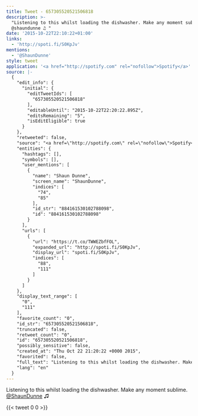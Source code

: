 ```yaml
---
title: Tweet - 657305520521506818
description: >-
  "Listening to this whilst loading the dishwasher. Make any moment sublime.
  @shaundunne ♫ "
date: '2015-10-22T22:10:22+01:00'
links:
  - 'http://spoti.fi/S0KpJv'
mentions:
  - '@ShaunDunne'
style: tweet
application: '<a href="http://spotify.com" rel="nofollow">Spotify</a>'
source: |-
  {
    "edit_info": {
      "initial": {
        "editTweetIds": [
          "657305520521506818"
        ],
        "editableUntil": "2015-10-22T22:20:22.895Z",
        "editsRemaining": "5",
        "isEditEligible": true
      }
    },
    "retweeted": false,
    "source": "<a href=\"http://spotify.com\" rel=\"nofollow\">Spotify</a>",
    "entities": {
      "hashtags": [],
      "symbols": [],
      "user_mentions": [
        {
          "name": "Shaun Dunne",
          "screen_name": "ShaunDunne",
          "indices": [
            "74",
            "85"
          ],
          "id_str": "884161530102788098",
          "id": "884161530102788098"
        }
      ],
      "urls": [
        {
          "url": "https://t.co/TWWEZbfFOL",
          "expanded_url": "http://spoti.fi/S0KpJv",
          "display_url": "spoti.fi/S0KpJv",
          "indices": [
            "88",
            "111"
          ]
        }
      ]
    },
    "display_text_range": [
      "0",
      "111"
    ],
    "favorite_count": "0",
    "id_str": "657305520521506818",
    "truncated": false,
    "retweet_count": "0",
    "id": "657305520521506818",
    "possibly_sensitive": false,
    "created_at": "Thu Oct 22 21:20:22 +0000 2015",
    "favorited": false,
    "full_text": "Listening to this whilst loading the dishwasher. Make any moment sublime. @shaundunne ♫ https://t.co/TWWEZbfFOL",
    "lang": "en"
  }
---
```

Listening to this whilst loading the dishwasher. Make any moment sublime. [@ShaunDunne](https://twitter.com/@ShaunDunne) ♫ 
    
{{< tweet 0 0 >}}
    
